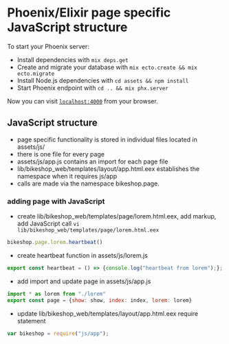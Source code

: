 # Phoenix/Elixir page specific JavaScript structure

To start your Phoenix server:

  * Install dependencies with `mix deps.get`
  * Create and migrate your database with `mix ecto.create && mix ecto.migrate`
  * Install Node.js dependencies with `cd assets && npm install`
  * Start Phoenix endpoint with `cd .. && mix phx.server`

Now you can visit [`localhost:4000`](http://localhost:4000) from your browser.

## JavaScript structure

  * page specific functionality is stored in individual files located in assets/js/
  * there is one file for every page
  * assets/js/app.js contains an import for each page file
  * lib/bikeshop_web/templates/layout/app.html.eex establishes the namespace when it requires js/app
  * calls are made via the namespace bikeshop.page.
  ### adding page with JavaScript
  
  * create lib/bikeshop_web/templates/page/lorem.html.eex, add markup, add JavaScript call
  `vi lib/bikeshop_web/templates/page/lorem.html.eex`
  ```javascript
bikeshop.page.lorem.heartbeat()
```
  * create heartbeat function in assets/js/lorem.js
  ```javascript  
export const heartbeat = () => {console.log("heartbeat from lorem");};
```
  * add import and update page in assets/js/app.js
  ```javascript  
import * as lorem from "./lorem"
export const page = {show: show, index: index, lorem: lorem}
```
  * update lib/bikeshop_web/templates/layout/app.html.eex require statement
  ```javascript  
var bikeshop = require("js/app");
```
